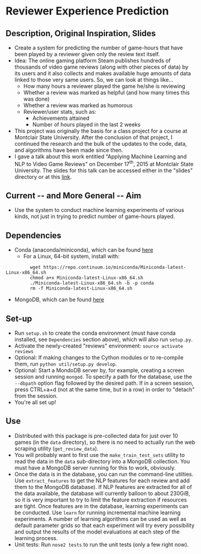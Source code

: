 # Reviewer Experience Prediction

## Description, Original Inspiration, Slides
- Create a system for predicting the number of game-hours that have been played by a reviewer given only the review text itself.
- Idea: The online gaming platform Steam publishes hundreds of thousands of video game reviews (along with other pieces of data) by its users and it also collects and makes available huge amounts of data linked to those very same users. So, we can look at things like...
    * How many hours a reviewer played the game he/she is reviewing
    * Whether a review was marked as helpful (and how many times this was done)
    * Whether a review was marked as humorous
    * Reviewer/user stats, such as:
        - Achievements attained
        - Number of hours played in the last 2 weeks
- This project was originally the basis for a class project for a course at Montclair State University. After the conclusion of that project, I continued the research and the bulk of the updates to the code, data, and algorithms have been made since then.
- I gave a talk about this work entitled "Applying Machine Learning and NLP to Video Game Reviews" on December 17<sup>th</sup>, 2015 at Montclair State University. The slides for this talk can be accessed either in the "slides" directory or at this [link](https://docs.google.com/presentation/d/1a1cg90LE-ovqoZFx1FfBPNquZP0FvVKNC0WOF95ZpSc/edit?usp=sharing).

## Current -- and More General -- Aim
- Use the system to conduct machine learning experiments of various kinds, not just in trying to predict number of game-hours played.

## Dependencies
- Conda (anaconda/miniconda), which can be found [here](http://conda.pydata.org/miniconda.html)
    * For a Linux, 64-bit system, install with:
      
```
         wget https://repo.continuum.io/miniconda/Miniconda-latest-Linux-x86_64.sh
         chmod a+x Miniconda-latest-Linux-x86_64.sh
         ./Miniconda-latest-Linux-x86_64.sh -b -p conda
         rm -f Miniconda-latest-Linux-x86_64.sh
```
      
- MongoDB, which can be found [here](https://www.mongodb.org/downloads)

## Set-up
- Run ```setup.sh``` to create the conda environment (must have conda installed, see `Dependencies` section above), which will also run ```setup.py```.
- Activate the newly-created "reviews" environment: ```source activate reviews```
- Optional: If making changes to the Cython modules or to re-compile them, run ```python util/setup.py develop```.
- Optional: Start a MondoDB server by, for example, creating a screen session and running ```mongod```. To specify a path for the database, use the ```--dbpath``` option flag followed by the desired path. If in a screen session, press CTRL+a+d (not at the same time, but in a row) in order to "detach" from the session.
- You're all set up!

## Use
- Distributed with this package is pre-collected data for just over 10 games (in the `data` directory), so there is no need to actually run the web scraping utility (```get_review_data```).
- You will probably want to first use the ```make_train_test_sets``` utility to read the data in the ```data``` sub-directory into a MongoDB collection. You must have a MongoDB server running for this to work, obviously.
- Once the data is in the database, you can run the command-line utilties. Use ```extract_features``` to get the NLP features for each review and add them to the MongoDB database). If NLP features are extracted for all of the data available, the database will currently balloon to about 230GiB, so it is very important to try to limit the feature extraction if resources are tight. Once features are in the database, learning experiments can be conducted. Use ```learn``` for running incremental machine learning experiments. A number of learning algorithms can be used as well as default parameter grids so that each experiment will try every possibility and output the results of the model evaluations at each step of the learning process.
- Unit tests: Run ```nose2 tests``` to run the unit tests (only a few right now).
